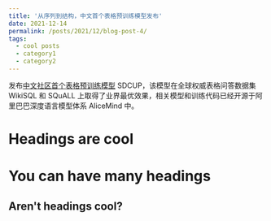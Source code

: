 ```yaml
---
title: '从序列到结构，中文首个表格预训练模型发布'
date: 2021-12-14
permalink: /posts/2021/12/blog-post-4/
tags:
  - cool posts
  - category1
  - category2
---
```

发布[中文社区首个表格预训练模型](https://mp.weixin.qq.com/s/DxOVCvo-TQ2Cm77ng_ZULQ) SDCUP，该模型在全球权威表格问答数据集 WikiSQL 和 SQuALL 上取得了业界最优效果，相关模型和训练代码已经开源于阿里巴巴深度语言模型体系 AliceMind 中。



Headings are cool
======

You can have many headings
======

Aren't headings cool?
------
